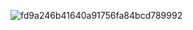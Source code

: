 ![fd9a246b41640a91756fa84bcd789992](https://github.com/user-attachments/assets/b5080ad1-7008-4d42-ad82-68d98e7cc91d)







